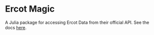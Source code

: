 # Ercot Magic

A Julia package for accessing Ercot Data from their official API. See the docs [here](docspage.com).
